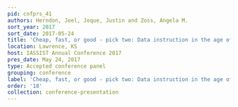 ```yaml
---
pid: cnfprs_41
authors: Herndon, Joel, Joque, Justin and Zoss, Angela M.
sort_year: 2017
sort_date: 2017-05-24
title: 'Cheap, fast, or good - pick two: Data instruction in the age of data science'
location: Lawrence, KS
host: IASSIST Annual Conference 2017
pres_date: May 24, 2017
type: Accepted conference panel
grouping: conference
label: 'Cheap, fast, or good - pick two: Data instruction in the age of data science'
order: '18'
collection: conference-presentation
---
```

